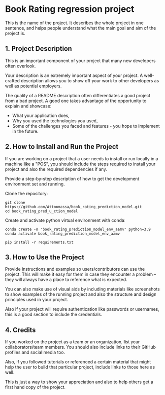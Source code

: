 # Book Rating regression project 

This is the name of the project. It describes the whole project in one sentence, and helps people understand what the main goal and aim of the project is.

## 1. Project Description

This is an important component of your project that many new developers often overlook.

Your description is an extremely important aspect of your project. A well-crafted description allows you to show off your work to other developers as well as potential employers.

The quality of a README description often differentiates a good project from a bad project. A good one takes advantage of the opportunity to explain and showcase:

- What your application does,
- Why you used the technologies you used,
- Some of the challenges you faced and features - you hope to implement in the future.

## 2. How to Install and Run the Project

If you are working on a project that a user needs to install or run locally in a machine like a "POS", you should include the steps required to install your project and also the required dependencies if any.

Provide a step-by-step description of how to get the development environment set and running.


Clone the repository:
```shell
git clone https://github.com/Attoumassa/book_rating_prediction_model.git
cd book_rating_pred_u_ction_model
```

Create and activate python virtual environment with conda:

```shell
conda create -n "book_rating_prediction_model_env_aamv" python=3.9
conda activate book_rating_prediction_model_env_aamv
```

```shell
pip install -r requirements.txt
```

## 3. How to Use the Project

Provide instructions and examples so users/contributors can use the project. This will make it easy for them in case they encounter a problem – they will always have a place to reference what is expected.

You can also make use of visual aids by including materials like screenshots to show examples of the running project and also the structure and design principles used in your project.

Also if your project will require authentication like passwords or usernames, this is a good section to include the credentials.

## 4. Credits

If you worked on the project as a team or an organization, list your collaborators/team members. You should also include links to their GitHub profiles and social media too.

Also, if you followed tutorials or referenced a certain material that might help the user to build that particular project, include links to those here as well.

This is just a way to show your appreciation and also to help others get a first hand copy of the project.